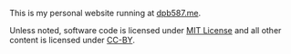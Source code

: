 This is my personal website running at [dpb587.me](https://dpb587.me/).

Unless noted, software code is licensed under [MIT License](https://github.com/dpb587/dpb587.me/blob/master/LICENSE) and all other content is licensed under [CC-BY](http://opendefinition.org/licenses/cc-by/).
